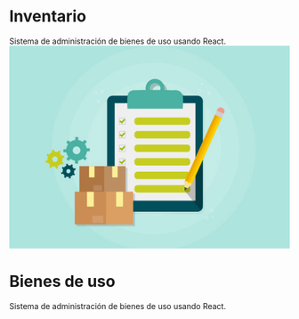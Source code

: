 # Inventario
Sistema de administración de bienes de uso usando React.
![Logo](https://raw.githubusercontent.com/belen15/Inventario/master/Logo.jpg)
# Bienes de uso
Sistema de administración de bienes de uso usando React.